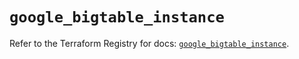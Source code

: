 # `google_bigtable_instance`

Refer to the Terraform Registry for docs: [`google_bigtable_instance`](https://registry.terraform.io/providers/hashicorp/google/5.31.1/docs/resources/bigtable_instance).

